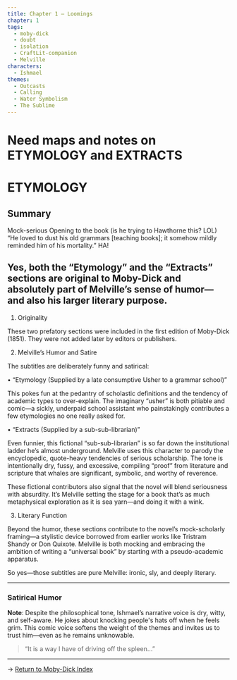 ```yaml
---
title: Chapter 1 – Loomings
chapter: 1
tags:
  - moby-dick
  - doubt
  - isolation
  - CraftLit-companion
  - Melville
characters:
  - Ishmael
themes:
  - Outcasts
  - Calling
  - Water Symbolism
  - The Sublime
---
```

# Need maps and notes on ETYMOLOGY and EXTRACTS
# ETYMOLOGY

## Summary

Mock-serious Opening to the book (is he trying to Hawthorne this? LOL)
“He loved to dust his old grammars [teaching books]; it somehow mildly reminded him of his mortality.”
HA!

## Yes, both the “Etymology” and the “Extracts” sections are original to Moby-Dick and absolutely part of Melville’s sense of humor—and also his larger literary purpose.

  

1. Originality

  

These two prefatory sections were included in the first edition of Moby-Dick (1851). They were not added later by editors or publishers.

  

2. Melville’s Humor and Satire

  

The subtitles are deliberately funny and satirical:

• “Etymology (Supplied by a late consumptive Usher to a grammar school)”

This pokes fun at the pedantry of scholastic definitions and the tendency of academic types to over-explain. The imaginary “usher” is both pitiable and comic—a sickly, underpaid school assistant who painstakingly contributes a few etymologies no one really asked for.

• “Extracts (Supplied by a sub-sub-librarian)”

Even funnier, this fictional “sub-sub-librarian” is so far down the institutional ladder he’s almost underground. Melville uses this character to parody the encyclopedic, quote-heavy tendencies of serious scholarship. The tone is intentionally dry, fussy, and excessive, compiling “proof” from literature and scripture that whales are significant, symbolic, and worthy of reverence.

  

These fictional contributors also signal that the novel will blend seriousness with absurdity. It’s Melville setting the stage for a book that’s as much metaphysical exploration as it is sea yarn—and doing it with a wink.

  

3. Literary Function

  

Beyond the humor, these sections contribute to the novel’s mock-scholarly framing—a stylistic device borrowed from earlier works like Tristram Shandy or Don Quixote. Melville is both mocking and embracing the ambition of writing a “universal book” by starting with a pseudo-academic apparatus.

  

So yes—those subtitles are pure Melville: ironic, sly, and deeply literary.

---

### Satirical Humor

**Note**: Despite the philosophical tone, Ishmael’s narrative voice is dry, witty, and self-aware. He jokes about knocking people's hats off when he feels grim. This comic voice softens the weight of the themes and invites us to trust him—even as he remains unknowable.

> “It is a way I have of driving off the spleen…”

---

→ [Return to Moby-Dick Index](Index.md)
